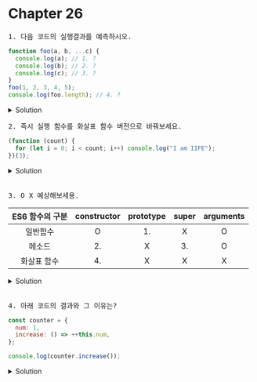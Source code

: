 # Chapter 26

<pre>1. 다음 코드의 실행결과를 예측하시오.</pre>

```js
function foo(a, b, ...c) {
  console.log(a); // 1. ?
  console.log(b); // 2. ?
  console.log(c); // 3. ?
}
foo(1, 2, 3, 4, 5);
console.log(foo.length); // 4. ?
```

<details>
  <summary>Solution</summary>
  <strong>1. 1<br>2. 2<br>3. [3, 4, 5]<br>4. 2</strong>
  <pre>먼저 선언된 매개변수에 할당된 인수를 제외한 나머지 인수들로 구성된 배열이 Rest파라미터에 할당된다.<br> Rest파라미터는 함수 객체의 length 프로퍼티에 영향을 주지 않는다. </pre>
</details>

<pre>2. 즉시 실행 함수를 화살표 함수 버전으로 바꿔보세요.</pre>

```js
(function (count) {
  for (let i = 0; i < count; i++) console.log("I am IIFE");
})(3);
```

<details>
  <summary>Solution</summary>
  <strong>

```js
((count) => {
  for (let i = 0; i < count; i++) console.log("I am IIFE");
})(3);
```

  </strong>
</details>

<br>

<pre>3. O X 예상해보세용.</pre>

| ES6 함수의 구분 | constructor | prototype | super | arguments |
| :-------------: | :---------: | :-------: | :---: | :-------: |
|    일반함수     |      O      |    1.     |   X   |     O     |
|     메소드      |     2.      |     X     |  3.   |     O     |
|   화살표 함수   |     4.      |     X     |   X   |     X     |

<details>
  <summary>Solution</summary>
  <strong>
  1.O : p.470 쪽 봐주세요.<br>
  2.X : 메소드는 non-constructor 입니다<br>
  3.O : 메소드는 자신을 바인딩한 객체를 가르키는 내부슬롯 [[HomeObject]]를 갖게되는데, super 키워드는 이를 갖고 있는 메소드만 사용할 수 있다. <br>
  4.X : 에로우 함수는 non-constructor 입니다<br>  
  </strong>

</details>

<br>
<pre>4. 아래 코드의 결과와 그 이유는?</pre>

```js
const counter = {
  num: 1,
  increase: () => ++this.num,
};

console.log(counter.increase());
```

<details>
  <summary>Solution</summary>
  <strong>
  <pre>NaN
  화살효 함수는 this 바인딩을 갖지 않기 때문에 call, apply, bind 메서드를 사용해도 화살표 함수 내부의 this를 교체할 수 없다. + 이러한 이유들로 일반적으로 메서드를 정의할때는 화살표 함수를 쓰지 않는다.</pre>
  </strong>
</details>

<br>
